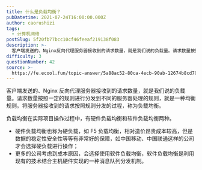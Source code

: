 ```yaml
---
title: 什么是负载均衡？
pubDatetime: 2021-07-24T16:00:00.000Z
author: caorushizi
tags:
  - 计算机网络
postSlug: 5f20fb77bcc10cf46feeaf219138f083
description: >-
  客户端发送的、Nginx反向代理服务器接收到的请求数量，就是我们说的负载量。请求数量按照一定的规则进行分发到不同的服务器处理的规则，就是一种均衡规则。将服务器接收到的请求按照规则分发的过程，称为负载均
difficulty: 3
questionNumber: 42
source: >-
  https://fe.ecool.fun/topic-answer/5a88ac52-80ca-4ecb-90ab-12674b8cd704?orderBy=updateTime&order=desc&tagId=16
---
```


客户端发送的、Nginx 反向代理服务器接收到的请求数量，就是我们说的负载量。请求数量按照一定的规则进行分发到不同的服务器处理的规则，就是一种均衡规则。将服务器接收到的请求按照规则分发的过程，称为负载均衡。

负载均衡在实际项目操作过程中，有硬件负载均衡和软件负载均衡两种。

- 硬件负载均衡也称为硬负载，如 F5 负载均衡，相对造价昂贵成本较高，但是数据的稳定性安全性等等有非常好的保障，如中国移动、中国联通这样的公司才会选择硬负载进行操作；
- 更多的公司考虑到成本原因，会选择使用软件负载均衡，软件负载均衡是利用现有的技术结合主机硬件实现的一种消息队列分发机制。
